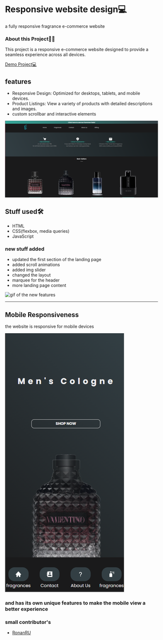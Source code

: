 <h1>Responsive website design💻</h1>
<p>a fully responsive fragrance e-commerce website</p>

<h3>About this Project🤷‍♂️</h3>
<p>This project is a responsive e-commerce website designed to provide a seamless experience across all devices.</p>
<a target="_blank" href="https://unrivaled-cat-9182f4.netlify.app/">Demo Project💻</a>

<h2>features</h2>
<ul>
    <li>Responsive Design: Optimized for desktops, tablets, and mobile devices.</li>
    <li>Product Listings: View a variety of products with detailed descriptions and images.</li>
    <li>custom scrollbar and interactive elements</li>
</ul>
<img src="assets/read.mdstuff/SS1.png" alt="a picture of the website">

<h2>Stuff used🛠</h2>
<ul>
    <li>HTML</li>
    <li>CSS(flexbox, media queries)</li>
    <li>JavaScript</li>
</ul>
<h3>new stuff added</h3>
<ul>
    <li>updated the first section of the landing page</li>
    <li>added scroll animations</li>
    <li>added img slider</li>
    <li>changed the layout</li>
    <li>marquee for the header</li>
    <li>more landing page content</li>
</ul>
<img src="assets/videos/new featuresv2.gif" alt="gif of the new features">
<hr>
<h2>Mobile Responsiveness</h2>
<p>the website is responsive for mobile devices</p>
<img src="assets/read.mdstuff/SS2.png" alt="">
<h3>and has its own unique features to make the mobile view a better experience
<h3>small contributor's</h3>
<ul>
    <li><a href="https://github.com/ronanru">RonanRU</a></li>
</ul>
